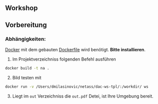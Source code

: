 
Workshop
---

## Vorbereitung
### Abhängigkeiten: 

[Docker](https://www.docker.com) mit dem gebauten [Dockerfile](Dockerfile) wird benötigt. **Bitte installieren**.

1. Im Projektverzeichniss folgenden Befehl ausführen
```bash
docker build -t na . 
```

2. Bild testen mit
```bash
docker run -v /Users/dmilasinovic/netass/dac-ws-tpl/:/workdir/ ws
```

3. Liegt im `out` Verzeichniss die `out.pdf` Detei, ist Ihre Umgebung bereit. 